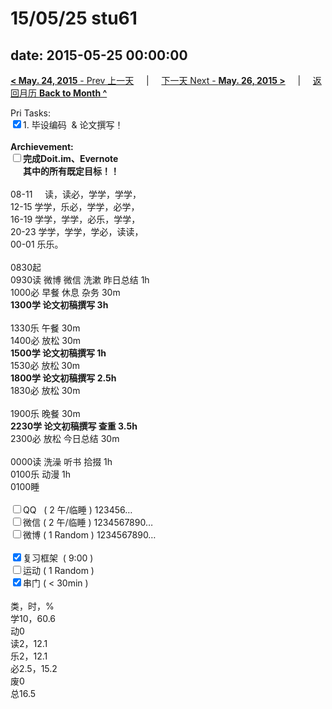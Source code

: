 # 15/05/25 stu61

date: 2015-05-25 00:00:00
---
[**< May. 24, 2015** - Prev 上一天](/lifelogs/2015/05/d24.md) &nbsp; &nbsp; | &nbsp; &nbsp; [下一天 Next - **May. 26, 2015 >**](/lifelogs/2015/05/d26.md) &nbsp; &nbsp; |  &nbsp; &nbsp; [返回月历 **Back to Month ^**](/lifelogs/2015/05/index.md)
<br/><div>Pri Tasks:<br/><input type="checkbox" checked="true" />1. 毕设编码  & 论文撰写！</div><div><br/></div><div><b>Archievement:</b></div><div><b><input type="checkbox" />完成Doit.im、</b><b>Evernote</b></div><div><b>      其中的</b><b>所有</b><b>既定目标！！</b></div><div><div><br/></div>08-11     读，读必，学学，学学，<br/>12-15 学学，乐必，学学，必学，<br/>16-19 学学，学学，必乐，学学，<br/>20-23 学学，学学，学必，读读，</div><div>00-01 乐乐。<br/><div><br/></div>0830起<br/>0930读 微博 微信 洗漱 昨日总结 1h</div><div>1000必 早餐 休息 杂务 30m</div><div><b>1300学 </b><strong>论文初稿撰写</strong><b> 3</b><b>h</b></div><div><div><br/></div>1330乐 午餐 30m</div><div>1400必 放松 30m</div><div><b>1500学 </b><strong>论文初稿撰写</strong><b> 1h</b></div><div><div>1530必 放松 30m</div><div><b>1800学 </b><strong>论文初稿撰写</strong><b> 2.5h</b></div><div>1830必 放松 30m</div><div><br/></div>1900乐 晚餐 30m<b><br/></b></div><div><b>2230学</b><b> </b><strong>论文初稿撰写 查重</strong><b> 3.5h</b></div><div><div>2300必 放松 今日总结 30m</div><div><br/></div>0000读 洗澡 听书 拾掇 1h</div><div>0100乐 动漫 1h</div><div>0100睡</div><div><br/></div><div><input type="checkbox" />QQ   ( 2 午/临睡 ) 123456…<br/><input type="checkbox" />微信 ( 2 午/临睡 ) 1234567890…</div><div><input type="checkbox" />微博 ( 1 Random ) 1234567890…</div><div><br/></div><div><input type="checkbox" checked="true" />复习框架  ( 9:00 ) <br/></div><div><input type="checkbox" />运动 ( 1 Random ) </div><div><input type="checkbox" checked="true" />串门 ( < 30min ) </div><div><div><br/></div>类，时，%<br/>学10，60.6<br/>动0<br/>读2，12.1<br/>乐2，12.1<br/>必2.5，15.2<br/>废0<br/>总16.5</div>

